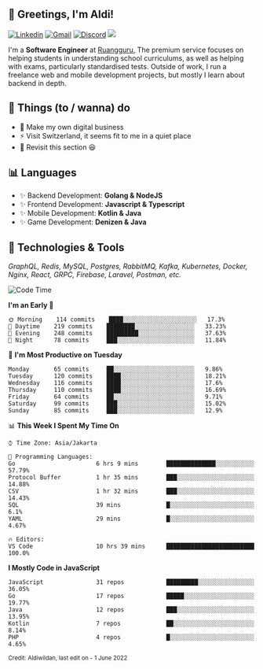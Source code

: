 <!-- Greetings -->
## 👋 Greetings, I'm Aldi!

<!-- Social Media -->
[![Linkedin](https://img.shields.io/badge/-aldiwildan-blue?style=flat&logo=Linkedin&logoColor=white)](https://www.linkedin.com/in/aldiwildan/)
[![Gmail](https://img.shields.io/badge/-aldiwild77@gmail.com-c14438?style=flat&logo=Gmail&logoColor=white)](mailto:aldiwild77@gmail.com)
[![Discord](https://img.shields.io/badge/-Chroma-5663F7?style=flat&logo=Discord&logoColor=white)](https://discord.gg/BUxraQ8)
![](https://komarev.com/ghpvc/?username=aldiwildan77&label=Visitor&color=2bbc8a)

<!-- Introduction -->
I'm a **Software Engineer** at [Ruangguru](https://ruangguru.com), The premium service focuses on helping students in understanding school curriculums, as well as helping with exams, particularly standardised tests. Outside of work, I run a freelance web and mobile development projects, but mostly I learn about backend in depth.

## 📃 Things (to / wanna) do
- 🐝 Make my own digital business
- ⚡ Visit Switzerland, it seems fit to me in a quiet place
- 🌱 Revisit this section 😆

## 📊 Languages
- ✨ Backend Development: **Golang & NodeJS**
- ✨ Frontend Development: **Javascript & Typescript**
- ✨ Mobile Development: **Kotlin & Java**
- ✨ Game Development: **Denizen & Java**

## 🔧 Technologies & Tools
*GraphQL, Redis, MySQL, Postgres, RabbitMQ, Kafka, Kubernetes, Docker, Nginx, React, GRPC, Firebase, Laravel, Postman, etc.*

<!--START_SECTION:waka-->
![Code Time](http://img.shields.io/badge/Code%20Time-740%20hrs%2046%20mins-blue)

**I'm an Early 🐤** 

```text
🌞 Morning    114 commits    ████░░░░░░░░░░░░░░░░░░░░░   17.3% 
🌆 Daytime    219 commits    ████████░░░░░░░░░░░░░░░░░   33.23% 
🌃 Evening    248 commits    █████████░░░░░░░░░░░░░░░░   37.63% 
🌙 Night      78 commits     ███░░░░░░░░░░░░░░░░░░░░░░   11.84%

```
📅 **I'm Most Productive on Tuesday** 

```text
Monday       65 commits     ██░░░░░░░░░░░░░░░░░░░░░░░   9.86% 
Tuesday      120 commits    ████░░░░░░░░░░░░░░░░░░░░░   18.21% 
Wednesday    116 commits    ████░░░░░░░░░░░░░░░░░░░░░   17.6% 
Thursday     110 commits    ████░░░░░░░░░░░░░░░░░░░░░   16.69% 
Friday       64 commits     ██░░░░░░░░░░░░░░░░░░░░░░░   9.71% 
Saturday     99 commits     ███░░░░░░░░░░░░░░░░░░░░░░   15.02% 
Sunday       85 commits     ███░░░░░░░░░░░░░░░░░░░░░░   12.9%

```


📊 **This Week I Spent My Time On** 

```text
⌚︎ Time Zone: Asia/Jakarta

💬 Programming Languages: 
Go                       6 hrs 9 mins        ██████████████░░░░░░░░░░░   57.79% 
Protocol Buffer          1 hr 35 mins        ███░░░░░░░░░░░░░░░░░░░░░░   14.88% 
CSV                      1 hr 32 mins        ███░░░░░░░░░░░░░░░░░░░░░░   14.43% 
SQL                      39 mins             █░░░░░░░░░░░░░░░░░░░░░░░░   6.1% 
YAML                     29 mins             █░░░░░░░░░░░░░░░░░░░░░░░░   4.67%

🔥 Editors: 
VS Code                  10 hrs 39 mins      █████████████████████████   100.0%

```

**I Mostly Code in JavaScript** 

```text
JavaScript               31 repos            █████████░░░░░░░░░░░░░░░░   36.05% 
Go                       17 repos            █████░░░░░░░░░░░░░░░░░░░░   19.77% 
Java                     12 repos            ███░░░░░░░░░░░░░░░░░░░░░░   13.95% 
Kotlin                   7 repos             ██░░░░░░░░░░░░░░░░░░░░░░░   8.14% 
PHP                      4 repos             █░░░░░░░░░░░░░░░░░░░░░░░░   4.65%

```



<!--END_SECTION:waka-->

<sub>Credit: Aldiwildan, last edit on - 1 June 2022</sub>
